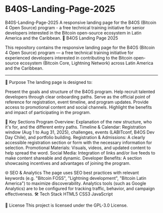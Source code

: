 # B40S-Landing-Page-2025
B40S-Landing-Page-2025
A responsive landing page for the B4OS (Bitcoin 4 Open Source) program - a free technical training initiative for senior developers interested in the Bitcoin open-source ecosystem in Latin America and the Caribbean.
🚀 B4OS Landing Page 2025

This repository contains the responsive landing page for the B4OS (Bitcoin 4 Open Source) program — a free technical training initiative for experienced developers interested in contributing to the Bitcoin open-source ecosystem (Bitcoin Core, Lightning Network) across Latin America and the Caribbean.

---

🎯 Purpose
The landing page is designed to:

Present the goals and structure of the B4OS program.
Help recruit talented developers through clear onboarding paths.
Serve as the official point of reference for registration, event timeline, and program updates.
Provide access to promotional content and social channels.
Highlight the benefits and impact of participating in the program.



📁 Key Sections
Program Overview: Explanation of the new structure, who it's for, and the different entry paths.
Timeline & Calendar: Registration window (Aug 1 to Aug 31, 2025), challenges, events (LABITconf, B4OS Dev Day Chile), and portfolio building.
Registration & Admissions: A clearly accessible registration section or form with the necessary information for selection.
Promotional Materials: Visuals, videos, and updated content to help spread the word.
Social Media: Integration of links and/or live feeds to make content shareable and dynamic.
Developer Benefits: A section showcasing incentives and advantages of joining the program.



🌐 SEO & Analytics
The page uses SEO best practices with relevant keywords (e.g. "Bitcoin FOSS", "Lightning development", "Bitcoin Latin America") to maximize discoverability.
Analytics tools (such as Google Analytics) are to be configured for tracking traffic, behavior, and campaign effectiveness.
🛠 Tech Stack
HTML5
CSS3
JavaScript



📄 License
This project is licensed under the GPL-3.0 License.
